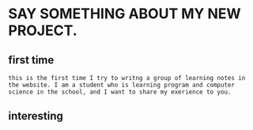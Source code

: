 # SAY SOMETHING ABOUT MY NEW PROJECT.
## first time
    this is the first time I try to writng a group of learning notes in the website. I am a student who is learning program and computer science in the school, and I want to share my exerience to you.
    
## interesting
